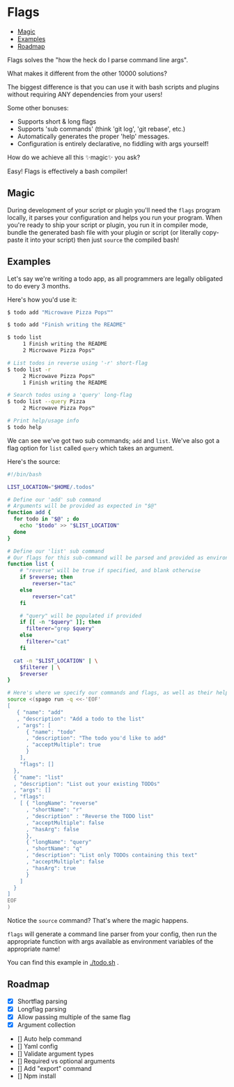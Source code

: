 # Flags


<!-- toc GFM -->

* [Magic](#magic)
* [Examples](#examples)
* [Roadmap](#roadmap)

<!-- tocstop -->

Flags solves the "how the heck do I parse command line args".

What makes it different from the other 10000 solutions?

The biggest difference is that you can use it with bash scripts and plugins
without requiring ANY dependencies from your users!

Some other bonuses:

* Supports short & long flags
* Supports 'sub commands' (think 'git log', 'git rebase', etc.)
* Automatically generates the proper 'help' messages.
* Configuration is entirely declarative, no fiddling with args yourself!

How do we achieve all this ✨magic✨ you ask?

Easy! Flags is effectively a bash compiler!

## Magic

During development of your script or plugin you'll need the `flags` program locally, 
it parses your configuration and helps you run your program.
When you're ready to ship your script or plugin, you run it in compiler mode,
bundle the generated bash file with your plugin or script (or literally copy-paste it into your script)
then just `source` the compiled bash!

## Examples

Let's say we're writing a todo app, as all programmers are legally obligated to do every 3 months.

Here's how you'd use it:

```bash
$ todo add "Microwave Pizza Pops™"

$ todo add "Finish writing the README"

$ todo list
     1 Finish writing the README
     2 Microwave Pizza Pops™

# List todos in reverse using '-r' short-flag
$ todo list -r
     2 Microwave Pizza Pops™
     1 Finish writing the README

# Search todos using a 'query' long-flag
$ todo list --query Pizza
     2 Microwave Pizza Pops™

# Print help/usage info
$ todo help
```

We can see we've got two sub commands; `add` and `list`.
We've also got a flag option for `list` called `query` which takes an argument.


Here's the source:


```bash
#!/bin/bash

LIST_LOCATION="$HOME/.todos"

# Define our 'add' sub command
# Arguments will be provided as expected in "$@"
function add {
  for todo in "$@" ; do
    echo "$todo" >> "$LIST_LOCATION"
  done
}

# Define our 'list' sub command
# Our flags for this sub-command will be parsed and provided as environment variables
function list {
    # "reverse" will be true if specified, and blank otherwise
    if $reverse; then
        reverser="tac"
    else
        reverser="cat"
    fi

    # "query" will be populated if provided
    if [[ -n "$query" ]]; then
      filterer="grep $query"
    else
      filterer="cat"
    fi

  cat -n "$LIST_LOCATION" | \
    $filterer | \
    $reverser
}

# Here's where we specify our commands and flags, as well as their help text and descriptions
source <(spago run -q <<-'EOF'
[
   { "name": "add"
   , "description": "Add a todo to the list"
   , "args": [
      { "name": "todo"
      , "description": "The todo you'd like to add"
      , "acceptMultiple": true
      }
    ],
    "flags": []
  },
  { "name": "list"
  , "description": "List out your existing TODOs"
  , "args": []
  , "flags": 
    [ { "longName": "reverse"
      , "shortName": "r"
      , "description" : "Reverse the TODO list"
      , "acceptMultiple": false
      , "hasArg": false
      },
      { "longName": "query"
      , "shortName": "q"
      , "description": "List only TODOs containing this text"
      , "acceptMultiple": false
      , "hasArg": true
      }
    ]
  }
]
EOF
)
```

Notice the `source` command? That's where the magic happens.

`flags` will generate a command line parser from your config, then run the appropriate function
with args available as environment variables of the appropriate name!


You can find this example in [./todo.sh](./todo.sh) .

## Roadmap

- [x] Shortflag parsing
- [x] Longflag parsing
- [x] Allow passing multiple of the same flag
- [x] Argument collection
- [] Auto help command
- [] Yaml config
- [] Validate argument types
- [] Required vs optional arguments
- [] Add "export" command
- [] Npm install
